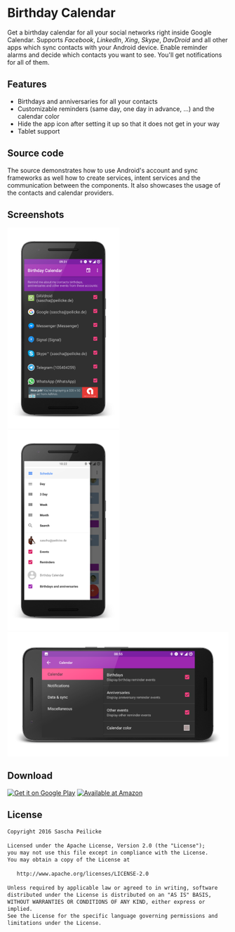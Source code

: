 # Birthday Calendar
Get a birthday calendar for all your social networks right inside Google
Calendar. Supports *Facebook*, *LinkedIn*, *Xing*, *Skype*, *DavDroid* and all
other apps which sync contacts with your Android device. Enable reminder
alarms and decide which contacts you want to see. You'll get notifications
for all of them.

## Features
- Birthdays and anniversaries for all your contacts
- Customizable reminders (same day, one day in advance, ...) and the calendar
   color
- Hide the app icon after setting it up so that it does not get in your way
- Tablet support

## Source code
The source demonstrates how to use Android's account and sync frameworks as well
how to create services, intent services and the communication between the
components. It also showcases the usage of the contacts and calendar providers.

## Screenshots
<img alt="Screenshot 1" src="assets/device-art/device-phone-portrait-1.png" width="256" />
<img alt="Screenshot 2" src="assets/device-art/device-phone-portrait-2.png" width="256" />
<img alt="Screenshot 3" src="assets/device-art/device-phone-landscape-1.png" width="512" />

## Download
<a href='https://play.google.com/store/apps/details?id=saschpe.contactevents&utm_source=global_co&utm_medium=prtnr&utm_content=Mar2515&utm_campaign=PartBadge&pcampaignid=MKT-Other-global-all-co-prtnr-py-PartBadge-Mar2515-1'><img alt='Get it on Google Play' src='https://play.google.com/intl/en_us/badges/images/generic/en_badge_web_generic.png' height="80"/></a>
<a href='http://www.amazon.com/gp/product/B01N0DA9X1/ref=saschpe.contactevents'><img alt='Available at Amazon' src='https://images-na.ssl-images-amazon.com/images/G/01/mobile-apps/devportal2/res/images/amazon-underground-app-us-black.png' /></a>

## License

    Copyright 2016 Sascha Peilicke

    Licensed under the Apache License, Version 2.0 (the "License");
    you may not use this file except in compliance with the License.
    You may obtain a copy of the License at

       http://www.apache.org/licenses/LICENSE-2.0

    Unless required by applicable law or agreed to in writing, software
    distributed under the License is distributed on an "AS IS" BASIS,
    WITHOUT WARRANTIES OR CONDITIONS OF ANY KIND, either express or implied.
    See the License for the specific language governing permissions and
    limitations under the License.


